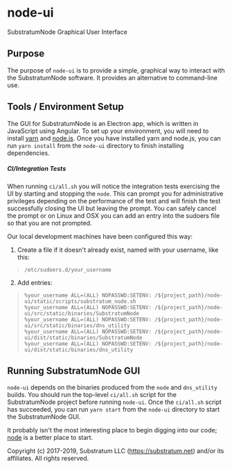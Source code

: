 # node-ui
SubstratumNode Graphical User Interface

## Purpose
The purpose of `node-ui` is to provide a simple, graphical way to interact with the SubstratumNode software.
It provides an alternative to command-line use.

## Tools / Environment Setup
The GUI for SubstratumNode is an Electron app, which is written in JavaScript using Angular.
To set up your environment, you will need to install [yarn](https://yarnpkg.com/en/docs/install)
and [node.js](https://nodejs.org/en/).
Once you have installed yarn and node.js, you can run `yarn install` from the `node-ui` directory
to finish installing dependencies. 

##### CI/Integration Tests
When running `ci/all.sh` you will notice the integration tests exercising the UI by starting and
stopping the `node`. This can prompt you for administrative privileges depending on the performance of the test
and will finish the test successfully closing the UI but leaving the prompt. You can safely cancel the prompt or
on Linux and OSX you can add an entry into the sudoers file so that you are not prompted.

Our local development machines have been configured this way:

1. Create a file if it doesn't already exist, named with your username, like this:
>`/etc/sudoers.d/your_username`

2. Add entries:
> `%your_username ALL=(ALL) NOPASSWD:SETENV: /${project_path}/node-ui/static/scripts/substratum_node.sh`<br/>
> `%your_username ALL=(ALL) NOPASSWD:SETENV: /${project_path}/node-ui/src/static/binaries/SubstratumNode`<br/>
> `%your_username ALL=(ALL) NOPASSWD:SETENV: /${project_path}/node-ui/src/static/binaries/dns_utility`<br/>
> `%your_username ALL=(ALL) NOPASSWD:SETENV: /${project_path}/node-ui/dist/static/binaries/SubstratumNode`<br/>
> `%your_username ALL=(ALL) NOPASSWD:SETENV: /${project_path}/node-ui/dist/static/binaries/dns_utility`<br/>

## Running SubstratumNode GUI
`node-ui` depends on the binaries produced from the `node` and `dns_utility` builds.
You should run the top-level `ci/all.sh` script for the SubstratumNode project before running `node-ui`.
Once the `ci/all.sh` script has succeeded, you can run ` yarn start ` from the `node-ui` directory 
to start the SubstratumNode GUI.

It probably isn't the most interesting place to begin digging into our code;
[node](https://github.com/SubstratumNetwork/SubstratumNode/tree/master/node)
is a better place to start.


Copyright (c) 2017-2019, Substratum LLC (https://substratum.net) and/or its affiliates. All rights reserved.
